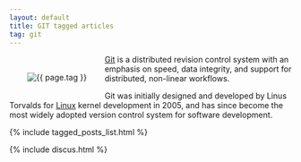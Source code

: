 ```yaml
---
layout: default
title: GIT tagged articles
tag: git
---
```


<div style="float: left; margin: 2.0rem;">
	<img src="/public/images/{{ page.tag }}.png" style="max-width: 10rem;" alt="{{ page.tag }}" />
</div>

[Git](http://git-scm.com/) is a distributed revision control system with an emphasis on speed, data integrity, and support for distributed, non-linear workflows. 

Git was initially designed and developed by Linus Torvalds for [Linux](/tag/linux) kernel development in 2005, and has since become the most widely adopted version control system for software development.


{% include tagged_posts_list.html %}

{% include discus.html %}
